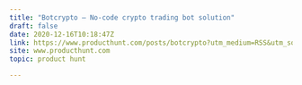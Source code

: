 ```yaml
---
title: "Botcrypto — No-code crypto trading bot solution"
draft: false
date: 2020-12-16T10:18:47Z
link: https://www.producthunt.com/posts/botcrypto?utm_medium=RSS&utm_source=hune
site: www.producthunt.com
topic: product hunt  

---
```

